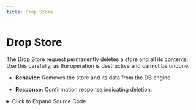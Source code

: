 ```yaml
---
title: Drop Store
---
```


# Drop Store

The Drop Store request permanently deletes a store and all its contents.  
Use this carefully, as the operation is destructive and cannot be undone.

* **Behavior:** Removes the store and its data from the DB engine.

* **Response:** Confirmation response indicating deletion.

<details>
  <summary> Click to Expand Source Code</summary>

  ```py
  import asyncio
  from grpclib.client import Channel
  from grpclib.exceptions import GRPCError
  from ahnlich_client_py.grpc.services.db_service import DbServiceStub
  from ahnlich_client_py.grpc.db import query as db_query
  from ahnlich_client_py.grpc.db.server import Del


  async def drop_store():
    async with Channel(host="127.0.0.1", port=1369) as channel:
        client = DbServiceStub(channel)
        
        response = await client.drop_store(
            db_query.DropStore(
                store="test store",
                error_if_not_exists=True
            )
        )
        # response contains deleted_count
  if __name__ == "__main__":
    asyncio.run(drop_store())
  ```
</details>